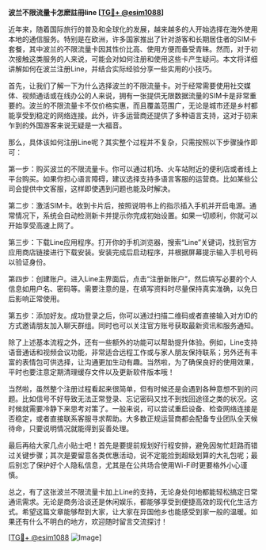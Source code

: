**波兰不限流量卡怎麽註冊line [[TG💪+ @esim1088](https://t.me/s/esim1088)]**

近年来，随着国际旅行的普及和全球化的发展，越来越多的人开始选择在海外使用本地的通信服务。特别是在欧洲，许多国家推出了针对游客和长期居住者的SIM卡套餐，其中波兰的不限流量卡因其性价比高、使用方便而备受青睐。然而，对于初次接触这类服务的人来说，可能会对如何注册和使用这些卡产生疑问。本文将详细讲解如何在波兰注册Line，并结合实际经验分享一些实用的小技巧。

首先，让我们了解一下为什么选择波兰的不限流量卡。对于经常需要使用社交媒体、视频通话或在线办公的人来说，拥有一张提供无限数据流量的SIM卡是非常重要的。波兰的不限流量卡不仅价格实惠，而且覆盖范围广，无论是城市还是乡村都能享受到稳定的网络连接。此外，许多运营商还提供了多种语言支持，这对于初来乍到的外国游客来说无疑是一大福音。

那么，具体该如何注册Line呢？其实整个过程并不复杂，只需按照以下步骤操作即可：

第一步：购买波兰的不限流量卡。你可以通过机场、火车站附近的便利店或者线上平台购买。如果你担心语言障碍，建议选择支持多语言客服的运营商。比如某些公司会提供中文客服，这样即使遇到问题也能及时解决。

第二步：激活SIM卡。收到卡片后，按照说明书上的指示插入手机并开启电源。通常情况下，系统会自动检测新卡并提示你完成初始设置。如果一切顺利，你就可以开始享受高速上网了。

第三步：下载Line应用程序。打开你的手机浏览器，搜索“Line”关键词，找到官方应用商店链接进行下载安装。安装完成后启动程序，并根据屏幕提示输入手机号码以验证身份。

第四步：创建账户。进入Line主界面后，点击“注册新账户”，然后填写必要的个人信息如用户名、密码等。需要注意的是，在填写资料时尽量保持真实准确，以免日后影响正常使用。

第五步：添加好友。成功登录之后，你可以通过扫描二维码或者直接输入对方ID的方式邀请朋友加入聊天群组。同时也可以关注官方账号获取最新资讯和服务通知。

除了上述基本流程之外，还有一些额外的功能可以帮助提升体验。例如，Line支持语音通话和视频会议功能，非常适合远程工作或与家人朋友保持联系；另外还有丰富的表情包可供选择，让沟通更加生动有趣。当然啦，为了确保良好的使用效果，平时也要注意定期清理缓存文件以及更新软件版本哦！

当然啦，虽然整个注册过程看起来很简单，但有时候还是会遇到各种意想不到的问题。比如信号不好导致无法正常登录、忘记密码又找不到找回途径之类的状况。这时候就需要冷静下来思考对策了。一般来说，可以尝试重启设备、检查网络连接是否稳定，或者直接联系客服寻求帮助。大多数正规运营商都会配备专业团队全天候待命，只要说明情况就能得到妥善处理。

最后再给大家几点小贴士吧！首先是要提前规划好行程安排，避免因匆忙赶路而错过关键步骤；其次是要留意各类优惠活动，说不定能捡到超级划算的大礼包呢；最后别忘了保护好个人隐私信息，尤其是在公共场合使用Wi-Fi时更要格外小心谨慎。

总之，有了这张波兰不限流量卡加上Line的支持，无论身处何地都能轻松搞定日常通讯需求。无论是商务洽谈还是休闲娱乐，都能够享受到便捷高效的现代化生活方式。希望这篇文章能够帮到大家，让大家在异国他乡也能感受到家一般的温暖。如果还有什么不明白的地方，欢迎随时留言交流探讨！

[[TG💪+ @esim1088](https://t.me/s/esim1088) ![Image](https://i.postimg.cc/4NQfJmqS/Snipaste-2025-05-13-00-14-12.png)]